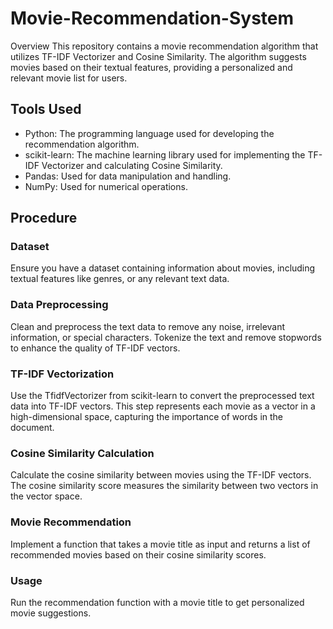 # Movie-Recommendation-System
Overview
This repository contains a movie recommendation algorithm that utilizes TF-IDF Vectorizer and Cosine Similarity. The algorithm suggests movies based on their textual features, providing a personalized and relevant movie list for users.

## Tools Used
- Python: The programming language used for developing the recommendation algorithm.
- scikit-learn: The machine learning library used for implementing the TF-IDF Vectorizer and calculating Cosine Similarity.
- Pandas: Used for data manipulation and handling.
- NumPy: Used for numerical operations.
## Procedure
### Dataset
Ensure you have a dataset containing information about movies, including textual features like genres, or any relevant text data.

### Data Preprocessing
Clean and preprocess the text data to remove any noise, irrelevant information, or special characters. Tokenize the text and remove stopwords to enhance the quality of TF-IDF vectors.

### TF-IDF Vectorization
Use the TfidfVectorizer from scikit-learn to convert the preprocessed text data into TF-IDF vectors. This step represents each movie as a vector in a high-dimensional space, capturing the importance of words in the document.

### Cosine Similarity Calculation
Calculate the cosine similarity between movies using the TF-IDF vectors. The cosine similarity score measures the similarity between two vectors in the vector space.

### Movie Recommendation
Implement a function that takes a movie title as input and returns a list of recommended movies based on their cosine similarity scores.

### Usage
Run the recommendation function with a movie title to get personalized movie suggestions.
